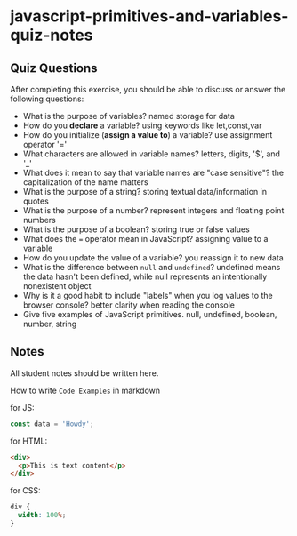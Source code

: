 # javascript-primitives-and-variables-quiz-notes

## Quiz Questions

After completing this exercise, you should be able to discuss or answer the following questions:

- What is the purpose of variables?
  named storage for data
- How do you **declare** a variable?
  using keywords like let,const,var
- How do you initialize (**assign a value to**) a variable?
  use assignment operator '='
- What characters are allowed in variable names?
  letters, digits, '$', and '\_'
- What does it mean to say that variable names are "case sensitive"?
  the capitalization of the name matters
- What is the purpose of a string?
  storing textual data/information in quotes
- What is the purpose of a number?
  represent integers and floating point numbers
- What is the purpose of a boolean?
  storing true or false values
- What does the `=` operator mean in JavaScript?
  assigning value to a variable
- How do you update the value of a variable?
  you reassign it to new data
- What is the difference between `null` and `undefined`?
  undefined means the data hasn't been defined, while null represents an intentionally nonexistent object
- Why is it a good habit to include "labels" when you log values to the browser console?
  better clarity when reading the console
- Give five examples of JavaScript primitives.
  null, undefined, boolean, number, string

## Notes

All student notes should be written here.

How to write `Code Examples` in markdown

for JS:

```javascript
const data = 'Howdy';
```

for HTML:

```html
<div>
  <p>This is text content</p>
</div>
```

for CSS:

```css
div {
  width: 100%;
}
```
